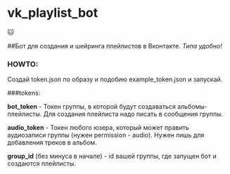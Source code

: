 # vk_playlist_bot
:cat:

##Бот для создания и шейринга плейлистов в Вконтакте.
<i>Типа удобно!</i>

### HOWTO:
Создай token.json по образу и подобию example_token.json и запускай.

###tokens:

<b>bot_token</b> - Токен группы, в которой будут создаваться альбомы-плейлисты. Для создания плейлиста надо писать в сообщения группы.

<b>audio_token</b> - Токен любого юзера, который может править аудиозаписи группы (нужен permission - audio). Нужен лишь для добавления треков в альбом.

<b>group_id</b> (без минуса в начале) - id вашей группы, где запущен бот и создаются плейлисты.
